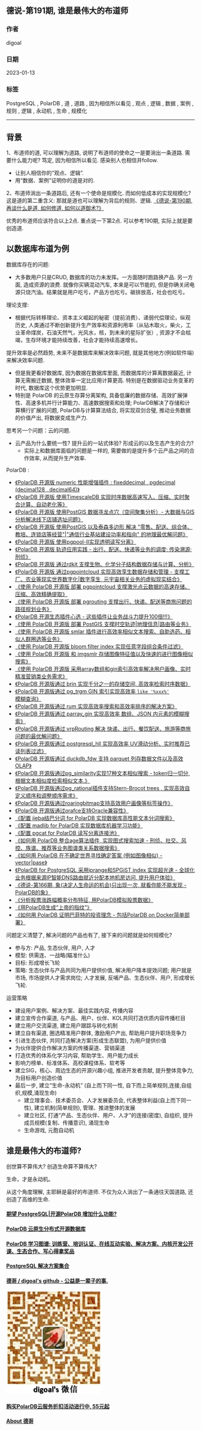 ## 德说-第191期, 谁是最伟大的布道师  
                                                      
### 作者                                                      
digoal                                                      
                                                      
### 日期                                                      
2023-01-13                                                   
                                                      
### 标签                                                      
PostgreSQL , PolarDB , 道 , 道路 , 因为相信所以看见 , 观点 , 逻辑 , 数据 , 案例 , 规则 , 逻辑 , 永动机 , 生命 , 规模化                                  
                                                      
----                                                      
                                                      
## 背景      
1、布道师的道, 可以理解为道路, 说明了布道师的使命之一是要淌出一条道路. 需要什么能力呢? 笃定, 因为相信所以看见. 感染别人也相信并follow.    
- 让别人相信你的“观点、逻辑”.  
- 用“数据、案例”证明你的道是对的.  
  
2、布道师淌出一条道路后, 还有一个使命是规模化. 而如何低成本的实现规模化? 这是道的第二重含义: 那就是道也可以理解为背后的规则、逻辑. [《德说-第190期, 再谈什么是道, 如何修道, 如何以道御术?》](../202301/20230113_02.md)    
  
优秀的布道师应该符合以上2点. 重点说一下第2点. 可以参考190期, 实际上就是要创造道.     
  
## 以数据库布道为例  
  
数据库存在的问题:   
- 大多数用户只是CRUD, 数据库的功力未发挥。一方面随时跑路换产品. 另一方面, 造成资源的浪费. 就像你买辆混动汽车, 本来是可以节能的, 但是你确关闭电源只烧汽油。结果就是用户吃亏，产品方也吃亏。碳排放高，社会也吃亏。  
  
理论支撑:   
- 根据代际转移理论、资本主义崛起的秘密（提前消费）、递弱代偿理论，纵观历史, 人类通过不断创新提升生产效率和资源利用率（从钻木取火，柴火，工业革命煤炭，石油天然气，光风水，核，到未来的星际扩张）, 资源才不会枯竭，生存环境才能持续改善，社会才能持续高速增长。  
  
提升效率是必然趋势, 未来不是数据库来解决效率问题, 就是其他地方(例如软件端)来解决效率问题.  
- 但是我更看好数据库, 因为数据在数据库里面, 而数据库的计算离数据最近, 计算无需搬迁数据, 整体效率一定比应用计算更高. 特别是在数据驱动业务变革的时代, 数据库这个优势更加明显.   
- 特别是 PolarDB 的云原生存算分离架构, 具备低廉的数据存储、高效扩展弹性、高速多机并行计算能力、高速数据搜索和处理; PolarDB解决了存储和计算横行扩展的问题, PolarDB与计算算法结合, 将实现双剑合璧, 推动业务数据的价值产出, 将数据变成生产力.   
  
思考另一个问题：云的问题.   
- 云产品为什么要统一性? 提升云的一站式体验? 形成云的以及生态产生的合力?   
    - 实际上和数据库面临的问题是一样的, 需要做的是提升多个云产品之间的合作效率, 从而提升生产效率.    
  
  
PolarDB :   
- [《PolarDB 开源版 numeric 性能增强插件 : fixeddecimal , pgdecimal (decimal128 , decimal64)》](../202301/20230111_03.md)    
- [《PolarDB 开源版 使用TimescaleDB 实现时序数据高速写入、压缩、实时聚合计算、自动老化等》](../202301/20230105_01.md)    
- [《PolarDB 开源版 使用PostGIS 数据寻龙点穴（空间聚集分析）- 大数据与GIS分析解决线下店铺选址问题》](../202301/20230104_03.md)    
- [《PolarDB 开源版 使用PostGIS 以及泰森多边形 解决 "零售、配送、综合体、教培、连锁店等经营"|"通信行业基站建设功率和指向" 的地理最优解问题》](../202301/20230104_02.md)    
- [《PolarDB 开源版 使用pgpool-II实现透明读写分离》](../202301/20230102_01.md)    
- [《PolarDB 开源版 轨迹应用实践 - 出行、配送、快递等业务的调度; 传染溯源; 刑侦》](../202212/20221229_01.md)    
- [《PolarDB 开源版 通过rdkit 支撑生物、化学分子结构数据存储与计算、分析》](../202212/20221228_01.md)    
- [《PolarDB 开源版 通过pgpointcloud 实现高效孪生数据存储和管理 - 支撑工厂、农业等现实世界数字化|数字孪生, 元宇宙相关业务的虚拟现实结合》](../202212/20221226_01.md)    
- [《使用 PolarDB 开源版 部署 pgpointcloud 支撑激光点云数据的高速存储、压缩、高效精确提取》](../202212/20221224_02.md)    
- [《使用 PolarDB 开源版 部署 pgrouting 支撑出行、快递、配送等商旅问题的路径规划业务》](../202212/20221224_01.md)    
- [《PolarDB 开源生态插件心选 - 这些插件让业务战斗力提升100倍!!!》](../202212/20221223_03.md)    
- [《使用 PolarDB 开源版 部署 PostGIS 支撑时空轨迹|地理信息|路由等业务》](../202212/20221223_02.md)    
- [《使用 PolarDB 开源版 smlar 插件进行高效率相似文本搜索、自助选药、相似人群圈选等业务》](../202212/20221223_01.md)    
- [《使用 PolarDB 开源版 bloom filter index 实现任意字段组合条件过滤》](../202212/20221222_05.md)    
- [《使用 PolarDB 开源版 和 imgsmlr 存储图像特征值以及快速的进行图像相似搜索》](../202212/20221222_04.md)    
- [《使用 PolarDB 开源版 采用array数组和gin索引高效率解决用户画像、实时精准营销类业务需求》](../202212/20221222_03.md)    
- [《PolarDB 开源版通过 brin 实现千分之一的存储空间, 高效率检索时序数据》](../202212/20221221_03.md)    
- [《PolarDB 开源版通过 pg_trgm GIN 索引实现高效率 `like '%xxx%'` 模糊查询》](../202212/20221221_02.md)    
- [《PolarDB 开源版通过 rum 实现高效率搜索和高效率排序的解决方案》](../202212/20221221_01.md)    
- [《PolarDB 开源版通过 parray_gin 实现高效率 数组、JSON 内元素的模糊搜索》](../202212/20221217_01.md)    
- [《PolarDB 开源版通过 vrpRouting 解决 快递、出行、餐饮配送、旅游等商旅问题的最优解问题》](../202212/20221216_01.md)    
- [《PolarDB 开源版通过 postgresql_hll 实现高效率 UV滑动分析、实时推荐已读列表过滤》](../202212/20221213_01.md)    
- [《PolarDB 开源版通过 duckdb_fdw 支持 parquet 列存数据文件以及高效OLAP》](../202212/20221209_02.md)    
- [《PolarDB 开源版通过pg_similarity实现17种文本相似搜索 - token归一切分, 根据文本相似度检索相似文本.》](../202212/20221209_01.md)    
- [《PolarDB 开源版通过pg_rational插件支持Stern-Brocot trees , 实现高效自定义顺序和调整顺序需求》](../202212/20221208_03.md)    
- [《PolarDB 开源版通过roaringbitmap支持高效用户画像等标签操作》](../202212/20221208_02.md)    
- [《PolarDB 开源版通过orafce支持Oracle兼容性》](../202212/20221207_03.md)    
- [《配置 jieba结巴分词 for PolarDB 实现数据库高性能文本分词搜索》](../202212/20221207_02.md)    
- [《配置 madlib for PolarDB 实现数据库机器学习功能》](../202212/20221202_03.md)    
- [《配置 pgcat for PolarDB 读写分离连接池》](../202212/20221202_02.md)    
- [《如何用 PolarDB 整合age算法插件, 实现图式搜索加速 - 刑侦、社交、风控、族谱、推荐等业务图谱类关系数据搜索》](../202212/20221202_01.md)    
- [《如何用 PolarDB 在不确定世界寻找确定答案 (例如图像相似) - vector|pase》](../202212/20221201_02.md)    
- [《PolarDB for PostgreSQL 采用iprange和SPGiST index 实现超光速 - 全球化业务根据来源IP智能DNS路由就近分配本地机房访问, 提升用户体验》](../202211/20221130_01.md)    
- [《德说-第166期, 象(决定人生命运的机会)只出现一次, 就看你能不能发现 - PolarDB的象》](../202210/20221025_06.md)    
- [《分析股票涨跌幅概率分布特征, 用PolarDB模拟股票数据》](../202209/20220909_01.md)    
- [《用PolarDB生成“上帝的指纹”》](../202209/20220908_03.md)    
- [《如何用 PolarDB 证明巴菲特的投资理念 - 包括PolarDB on Docker简单部署》](../202209/20220908_02.md)    
  
  
问题定义清楚了, 解决问题的产品也有了, 接下来的问题就是如何规模化?   
- 参与方: 产品, 生态伙伴, 用户, 人才   
- 模型: 供需连、一战略(瞄准什么)   
- 目标: 形成增长飞轮   
- 策略: 生态伙伴与产品共同为用户提供价值, 解决用户降本提效问题; 用户就是市场, 市场提供人才需求岗位; 人才发展, 反哺产品、生态伙伴、用户, 形成增长飞轮.    
  
  
运营策略  
- 建设用户案例、解决方案、最佳实践内容, 传播内容  
- 建立宣传合作渠道, 与产品、用户、伙伴、KOL共同打造优质内容传播栏目  
- 建立用户交流渠道, 建立用户跟踪与转化机制  
- 建立自有渠道, 圈选精准用户群体, 激励用户产出, 帮助用户提升职场竞争力  
- 引进生态伙伴, 共同打造解决方案(形成生态联盟), 为用户提供价值  
- 为伙伴提供合作解决方案的传播渠道、营销渠道  
- 打造优秀的体系化学习内容, 帮助学生、用户能力成长  
- 影响力榜单、标准体系、高校课程体系、软考等  
- 建立SIG，核心、周边生态的开源兴趣小组, 推进开发者贡献, 提升整体竞争力, 为目标用户创造价值      
- 最后一步, 建立“生命-永动机”  (自上而下同一性, 自下而上简单规则,连接,自组织,规模,涌现生命)    
    - 建立理事会、技术委员会、人才发展委员会, 代表整体利益(自上而下同一性), 建立机制(简单规则), 管理、推进整体的发展     
    - 建立社区, 打通“产品、生态伙伴、用户、人才”的连接(密度), 自组织, 提升成员规模(复制、传播意识), 涌现生命     
    - 生命游戏, 元胞自动机   
  
## 谁是最伟大的布道师?   
创世算不算伟大? 创造生命算不算伟大?    
  
生命，才是永动机。  
  
从这个角度理解, 主耶稣是最好的布道师.  不仅为众人淌出了一条通往天国道路, 还创造了高维的生命.    
    
  
#### [期望 PostgreSQL|开源PolarDB 增加什么功能?](https://github.com/digoal/blog/issues/76 "269ac3d1c492e938c0191101c7238216")
  
  
#### [PolarDB 云原生分布式开源数据库](https://github.com/ApsaraDB "57258f76c37864c6e6d23383d05714ea")
  
  
#### [PolarDB 学习图谱: 训练营、培训认证、在线互动实验、解决方案、内核开发公开课、生态合作、写心得拿奖品](https://www.aliyun.com/database/openpolardb/activity "8642f60e04ed0c814bf9cb9677976bd4")
  
  
#### [PostgreSQL 解决方案集合](../201706/20170601_02.md "40cff096e9ed7122c512b35d8561d9c8")
  
  
#### [德哥 / digoal's github - 公益是一辈子的事.](https://github.com/digoal/blog/blob/master/README.md "22709685feb7cab07d30f30387f0a9ae")
  
  
![digoal's wechat](../pic/digoal_weixin.jpg "f7ad92eeba24523fd47a6e1a0e691b59")
  
  
#### [购买PolarDB云服务折扣活动进行中, 55元起](https://www.aliyun.com/activity/new/polardb-yunparter?userCode=bsb3t4al "e0495c413bedacabb75ff1e880be465a")
  
  
#### [About 德哥](https://github.com/digoal/blog/blob/master/me/readme.md "a37735981e7704886ffd590565582dd0")
  

